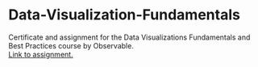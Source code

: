 # Data-Visualization-Fundamentals
Certificate and assignment for the Data Visualizations Fundamentals and Best Practices course by Observable.
<br>
[Link to assignment.](https://observablehq.com/d/274fd730ec9ad2cb)
